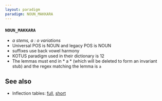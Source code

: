 ```yaml
---
layout: paradigm
paradigm: NOUN_MAKKARA
---
```

### ` NOUN_MAKKARA `

* _a stems, a : o  variations_
* Universal POS is NOUN and legacy POS is NOUN
* suffixes use back vowel harmony
* KOTUS paradigm used in their dictionary is 12
* The lemmas must end in * a * (which will be deleted to form an invariant stub) and the regex matching the lemma is ` a `

## See also

* Inflection tables: [full](gen/M/makkara.html), [short](gen/M/makkara_wikt.html)

